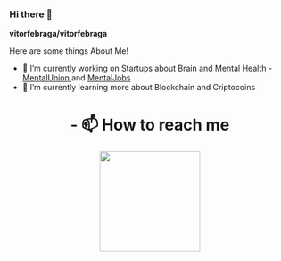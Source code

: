 
### Hi there 👋


**vitorfebraga/vitorfebraga** 

Here are some things About Me!

- 🔭 I’m currently working on Startups about Brain and Mental Health
     -[ MentalUnion ](https://mentalunion.com) and [ MentalJobs ](https://bit.ly/3oFyJ63)
- 🌱 I’m currently learning more about Blockchain and Criptocoins






<h1 align="center">- 📫 How to reach me</h1>
<div align="center">
<img width="180px" src="https://ik.imagekit.io/kxgs2j3ypn9/qr.ioi.tw_A6qMGure0.png?updatedAt=1633754831157">
</div>



